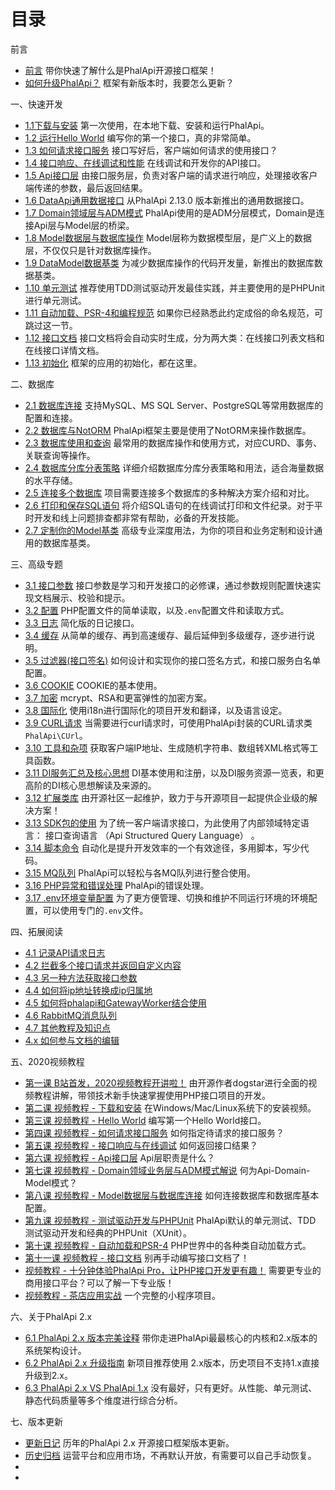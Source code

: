 # 目录

前言
  - [前言](v2.0/tutorial.md) 带你快速了解什么是PhalApi开源接口框架！  
  - [如何升级PhalApi？](v2.0/how-to-upgrade.md) 框架有新版本时，我要怎么更新？  

一、快速开发
  - [1.1下载与安装](v2.0/download-and-setup.md) 第一次使用，在本地下载、安装和运行PhalApi。  
  - [1.2 运行Hello World](v2.0/hello-world.md) 编写你的第一个接口，真的非常简单。  
  - [1.3 如何请求接口服务](v2.0/how-to-request.md) 接口写好后，客户端如何请求的使用接口？  
  - [1.4 接口响应、在线调试和性能](v2.0/response-and-debug.md) 在线调试和开发你的API接口。  
  - [1.5 Api接口层](v2.0/api.md) 由接口服务层，负责对客户端的请求进行响应，处理接收客户端传递的参数，最后返回结果。  
  - [1.6 DataApi通用数据接口](v2.0/data-api.md) 从PhalApi 2.13.0 版本新推出的通用数据接口。  
  - [1.7 Domain领域层与ADM模式](v2.0/domain.md) PhalApi使用的是ADM分层模式，Domain是连接Api层与Model层的桥梁。
  - [1.8 Model数据层与数据库操作](v2.0/model.md) Model层称为数据模型层，是广义上的数据层，不仅仅只是针对数据库操作。
  - [1.9 DataModel数据基类](v2.0/database-datamodel.md) 为减少数据库操作的代码开发量，新推出的数据库数据基类。 
  - [1.10 单元测试](v2.0/unit-test.md) 推荐使用TDD测试驱动开发最佳实践，并主要使用的是PHPUnit进行单元测试。 
  - [1.11 自动加载、PSR-4和编程规范](v2.0/autoload.md) 如果你已经熟悉此约定成俗的命名规范，可跳过这一节。 
  - [1.12 接口文档](v2.0/api-docs.md) 接口文档将会自动实时生成，分为两大类：在线接口列表文档和在线接口详情文档。  
  - [1.13 初始化](v2.0/init.md) 框架的应用的初始化，都在这里。  

二、数据库
  - [2.1 数据库连接](v2.0/database-connect.md) 支持MySQL、MS SQL Server、PostgreSQL等常用数据库的配置和连接。  
  - [2.2 数据库与NotORM](v2.0/database-notorm.md) PhalApi框架主要是使用了NotORM来操作数据库。  
  - [2.3 数据库使用和查询](v2.0/database-usage.md) 最常用的数据库操作和使用方式，对应CURD、事务、关联查询等操作。
  - [2.4 数据库分库分表策略](v2.0/database-multi.md) 详细介绍数据库分库分表策略和用法，适合海量数据的水平存储。  
  - [2.5 连接多个数据库](v2.0/database-other.md) 项目需要连接多个数据库的多种解决方案介绍和对比。  
  - [2.6 打印和保存SQL语句](v2.0/database-sql-debug.md) 将介绍SQL语句的在线调试打印和文件纪录。对于平时开发和线上问题排查都非常有帮助，必备的开发技能。  
  - [2.7 定制你的Model基类](v2.0/database-model.md) 高级专业深度用法，为你的项目和业务定制和设计通用的数据库基类。  

三、高级专题
  - [3.1 接口参数](v2.0/api-params.md) 接口参数是学习和开发接口的必修课，通过参数规则配置快速实现文档展示、校验和提示。  
  - [3.2 配置](v2.0/config.md)  PHP配置文件的简单读取，以及```.env```配置文件和读取方式。  
  - [3.3 日志](v2.0/logger.md) 简化版的日记接口。  
  - [3.4 缓存](v2.0/cache.md) 从简单的缓存、再到高速缓存、最后延伸到多级缓存，逐步进行说明。 
  - [3.5 过滤器(接口签名)](v2.0/filter.md) 如何设计和实现你的接口签名方式，和接口服务白名单配置。  
  - [3.6 COOKIE](v2.0/cookie.md) COOKIE的基本使用。  
  - [3.7 加密](v2.0/crypt.md) mcrypt、RSA和更富弹性的加密方案。  
  - [3.8 国际化](v2.0/i18n.md) 使用i18n进行国际化的项目开发和翻译，以及语言设定。  
  - [3.9 CURL请求](v2.0/curl.md) 当需要进行curl请求时，可使用PhalApi封装的CURL请求类```PhalApi\CUrl```。  
  - [3.10 工具和杂项](v2.0/tool.md) 获取客户端IP地址、生成随机字符串、数组转XML格式等工具函数。  
  - [3.11 DI服务汇总及核心思想](v2.0/di.md) DI基本使用和注册，以及DI服务资源一览表，和更高阶的DI核心思想解读及来源的。 
  - [3.12 扩展类库](v2.0/library.md) 由开源社区一起维护，致力于与开源项目一起提供企业级的解决方案！  
  - [3.13 SDK包的使用](v2.0/sdk.md) 为了统一客户端请求接口，为此使用了内部领域特定语言： 接口查询语言 （Api Structured Query Language） 。  
  - [3.14 脚本命令](v2.0/shell.md) 自动化是提升开发效率的一个有效途径，多用脚本，写少代码。  
  - [3.15 MQ队列](v2.0/mq-gearman.md) PhalApi可以轻松与各MQ队列进行整合使用。   
  - [3.16 PHP异常和错误处理](v2.0/error.md) PhalApi的错误处理。  
  - [3.17 .env环境变量配置](v2.0/phpdotenv.md) 为了更方便管理、切换和维护不同运行环境的环境配置，可以使用专门的```.env```文件。  

四、拓展阅读 
  - [4.1 记录API请求日志](v2.0/components/more/how-to-record-api-log.md)
  - [4.2 拦截多个接口请求并返回自定义内容](v2.0/components/more/how-to-volley-api-request.md)
  - [4.3 另一种方法获取接口参数](v2.0/components/more/how-to-get-api-params.md)
  - [4.4 如何将ip地址转换成ip归属地](v2.0/components/more/how-to-use-ip2address.md)
  - [4.5 如何将phalapi和GatewayWorker结合使用](v2.0/components/more/how-to-work-with-gateway.md)
  - [4.6 RabbitMQ消息队列](v2.0/components/more/mq-rabbitmq.md)
  - [4.7 其他教程及知识点](v2.0/components/more/other_content.md)
  - [4.x 如何参与文档的编辑](v2.0/components/more/how-to-edit.md)

五、2020视频教程
  - [第一课 B站首发，2020视频教程开讲啦！](v2.0/components/course/video_1.md) 由开源作者dogstar进行全面的视频教程讲解，带领技术新手快速掌握使用PHP接口项目的开发。 
  - [第二课 视频教程 - 下载和安装](v2.0/components/course/video_2.md) 在Windows/Mac/Linux系统下的安装视频。  
  - [第三课 视频教程 - Hello World](v2.0/components/course/video_3.md) 编写第一个Hello World接口。 
  - [第四课 视频教程 - 如何请求接口服务](v2.0/components/course/video_4.md)  如何指定待请求的接口服务？  
  - [第五课 视频教程 - 接口响应与在线调试](v2.0/components/course/video_5.md)  如何返回接口结果？  
  - [第六课 视频教程 - Api接口层](v2.0/components/course/video_6.md) Api层职责是什么？  
  - [第七课 视频教程 - Domain领域业务层与ADM模式解说](v2.0/components/course/video_7.md) 何为Api-Domain-Model模式？  
  - [第八课 视频教程 - Model数据层与数据库连接](v2.0/components/course/video_8.md) 如何连接数据库和数据库基本配置。  
  - [第九课 视频教程 - 测试驱动开发与PHPUnit](v2.0/components/course/video_9.md) PhalApi默认的单元测试、TDD 测试驱动开发和经典的PHPUnit（XUnit）。  
  - [第十课 视频教程 - 自动加载和PSR-4](v2.0/components/course/video_10.md) PHP世界中的各种类自动加载方式。  
  - [第十一课 视频教程 - 接口文档](v2.0/components/course/video_11.md) 别再手动编写接口文档了！  
  - [视频教程 - 十分钟体验PhalApi Pro，让PHP接口开发更有趣！](https://www.bilibili.com/video/av89890967/) 需要更专业的商用接口平台？可以了解一下专业版！  
  - [视频教程 - 茶店应用实战](https://www.bilibili.com/video/av95817153) 一个完整的小程序项目。  

六、关于PhalApi 2.x
  - [6.1 PhalApi 2.x 版本完美诠释](v2.0/what-about-2x.md) 带你走进PhalApi最最核心的内核和2.x版本的系统架构设计。  
  - [6.2 PhalApi 2.x 升级指南](v2.0/how-to-upgrade-2x.md) 新项目推荐使用 2.x版本，历史项目不支持1.x直接升级到2.x。  
  - [6.3 PhalApi 2.x VS PhalApi 1.x](v2.0/compare-2x-with-1x.md) 没有最好，只有更好。从性能、单元测试、静态代码质量等多个维度进行综合分析。    

七、版本更新 
  - [更新日记](v2.0/changelog.md?v=2.23.0)  历年的PhalApi 2.x 开源接口框架版本更新。  
  - [历史归档](v2.0/recovery.md) 运营平台和应用市场，不再默认开放，有需要可以自己手动恢复。  
  - [](.md)
  - [](.md)


